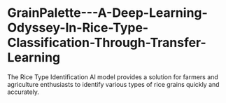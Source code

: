 # GrainPalette---A-Deep-Learning-Odyssey-In-Rice-Type-Classification-Through-Transfer-Learning
The Rice Type Identification AI model provides a solution for farmers and agriculture enthusiasts to identify various types of rice grains quickly and accurately.
